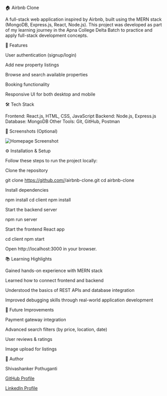 🏠 Airbnb Clone

A full-stack web application inspired by Airbnb, built using the MERN stack (MongoDB, Express.js, React, Node.js).
This project was developed as part of my learning journey in the Apna College Delta Batch to practice and apply full-stack development concepts.

🚀 Features

User authentication (signup/login)

Add new property listings

Browse and search available properties

Booking functionality

Responsive UI for both desktop and mobile

🛠 Tech Stack

Frontend: React.js, HTML, CSS, JavaScript
Backend: Node.js, Express.js
Database: MongoDB
Other Tools: Git, GitHub, Postman

📸 Screenshots (Optional)

![Homepage Screenshot](./screenshots/home.png)

⚙️ Installation & Setup

Follow these steps to run the project locally:

Clone the repository

git clone https://github.com/<your-username>/airbnb-clone.git
cd airbnb-clone


Install dependencies

npm install
cd client
npm install


Start the backend server

npm run server


Start the frontend React app

cd client
npm start


Open http://localhost:3000 in your browser.

📚 Learning Highlights

Gained hands-on experience with MERN stack

Learned how to connect frontend and backend

Understood the basics of REST APIs and database integration

Improved debugging skills through real-world application development

🔮 Future Improvements

Payment gateway integration

Advanced search filters (by price, location, date)

User reviews & ratings

Image upload for listings

👤 Author

Shivashanker Pothuganti

[GitHub Profile](https://github.com/shivashanker123)

[LinkedIn Profile](https://www.linkedin.com/in/shivashanker-pothuganti/)
